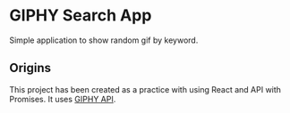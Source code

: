 # GIPHY Search App

Simple application to show random gif by keyword.

## Origins

This project has been created as a practice with using React and API with Promises. It uses [GIPHY API](https://developers.giphy.com/).